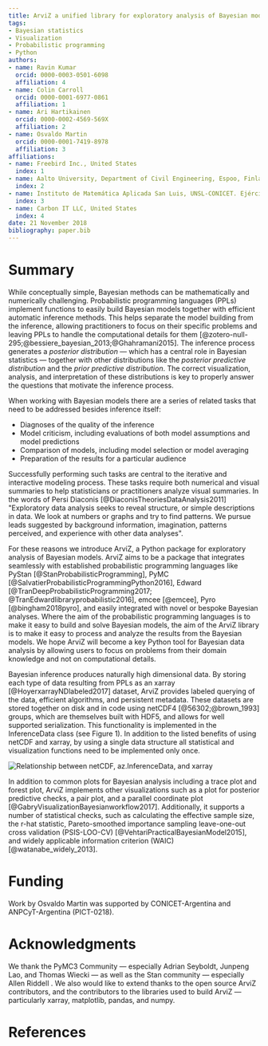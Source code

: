 ```yaml
---
title: ArviZ a unified library for exploratory analysis of Bayesian models in Python
tags:
- Bayesian statistics
- Visualization
- Probabilistic programming
- Python
authors:
- name: Ravin Kumar
  orcid: 0000-0003-0501-6098
  affiliation: 4
- name: Colin Carroll
  orcid: 0000-0001-6977-0861
  affiliation: 1
- name: Ari Hartikainen
  orcid: 0000-0002-4569-569X
  affiliation: 2
- name: Osvaldo Martin
  orcid: 0000-0001-7419-8978
  affiliation: 3
affiliations:
- name: Freebird Inc., United States
  index: 1
- name: Aalto University, Department of Civil Engineering, Espoo, Finland
  index: 2
- name: Instituto de Matemática Aplicada San Luis, UNSL-CONICET. Ejército de los Andes 950, 5700 San Luis, Argentina
  index: 3
- name: Carbon IT LLC, United States
  index: 4
date: 21 November 2018
bibliography: paper.bib
--- 
```


# Summary

While conceptually simple, Bayesian methods can be mathematically and numerically challenging. Probabilistic programming languages (PPLs) implement functions to easily build Bayesian models together with efficient automatic inference methods. This helps separate the model building from the inference, allowing practitioners to focus on their specific problems and leaving PPLs to handle the computational details for them [@zotero-null-295;@bessiere_bayesian_2013;@Ghahramani2015]. The inference process generates a *posterior distribution* — which has a central role in Bayesian statistics — together with other distributions like the *posterior predictive distribution* and the *prior predictive distribution*. The correct visualization, analysis, and interpretation of these distributions is key to properly answer the questions that motivate the inference process.

When working with Bayesian models there are a series of related tasks that need to be addressed besides inference itself:


- Diagnoses of the quality of the inference
- Model criticism, including evaluations of both model assumptions and model predictions
- Comparison of models, including model selection or model averaging
- Preparation of the results for a particular audience

Successfully performing such tasks are central to the iterative and interactive modeling process.
These tasks require both numerical and visual summaries to help statisticians or practitioners
analyze visual summaries. In the words of Persi Diaconis [@DiaconisTheoriesDataAnalysis2011]
"Exploratory data analysis seeks to reveal structure, or simple descriptions in data. We look at
numbers or graphs and try to find patterns. We pursue leads suggested by background information,
imagination, patterns perceived, and experience with other data analyses".

For these reasons we introduce ArviZ, a Python package for exploratory analysis of Bayesian models.
ArviZ aims to be a package that integrates seamlessly with established probabilistic programming 
languages like PyStan [@StanProbabilisticProgramming],
PyMC [@SalvatierProbabilisticProgrammingPython2016],
Edward [@TranDeepProbabilisticProgramming2017; @TranEdwardlibraryprobabilistic2016],
emcee [@emcee], Pyro [@bingham2018pyro], and easily integrated with novel or bespoke Bayesian
analyses.  Where the aim of the probabilistic programming languages is to make it easy to build and
solve Bayesian models, the aim of the ArviZ library is to make it easy to process and analyze the
results from the Bayesian models. We hope ArviZ will become a key Python tool for Bayesian data
analysis by allowing users to focus on problems from their domain knowledge and not on computational details.

Bayesian inference produces naturally high dimensional data. By storing each type of data resulting
from PPLs as an xarray [@HoyerxarrayNDlabeled2017] dataset, ArviZ provides labeled querying of the
data, efficient algorithms, and persistent metadata. These datasets are stored together on disk and
in code using netCDF4 [@56302;@brown_1993] groups, which are themselves built with HDF5, and allows
for well supported serialization. This functionality is implemented in the InferenceData class (see Figure 1).
In addition to the listed benefits of using netCDF and xarray, by using a single data structure all
statistical and visualization functions need to be implemented only once.

![Relationship between netCDF, az.InferenceData, and xarray](https://d2mxuefqeaa7sj.cloudfront.net/s_26E7E0D1516EA1B427269A258102C3AC9090025345CBB4CA6C7DBDA445D6595F_1542830805296_inference_data.png)


In addition to common plots for Bayesian analysis including a trace plot and forest plot,
ArviZ implements other visualizations such as a plot for posterior predictive checks, a pair plot,
and a parallel coordinate plot [@GabryVisualizationBayesianworkflow2017]. Additionally, it supports
a number of statistical checks, such as calculating the effective sample size, the r-hat statistic,
Pareto-smoothed importance sampling leave-one-out cross validation (PSIS-LOO-CV)
[@VehtariPracticalBayesianModel2015], and widely applicable information criterion (WAIC)
[@watanabe_widely_2013].

# Funding

Work by Osvaldo Martin was supported by CONICET-Argentina and ANPCyT-Argentina (PICT-0218).

# Acknowledgments

We thank the PyMC3 Community — especially Adrian Seyboldt, Junpeng Lao, and Thomas Wiecki — as well
as the Stan community — especially Allen Riddell . We also would like to extend thanks to the open
source ArviZ contributors, and the contributors to the libraries used to build ArviZ
— particularly xarray, matplotlib, pandas, and numpy.

# References

